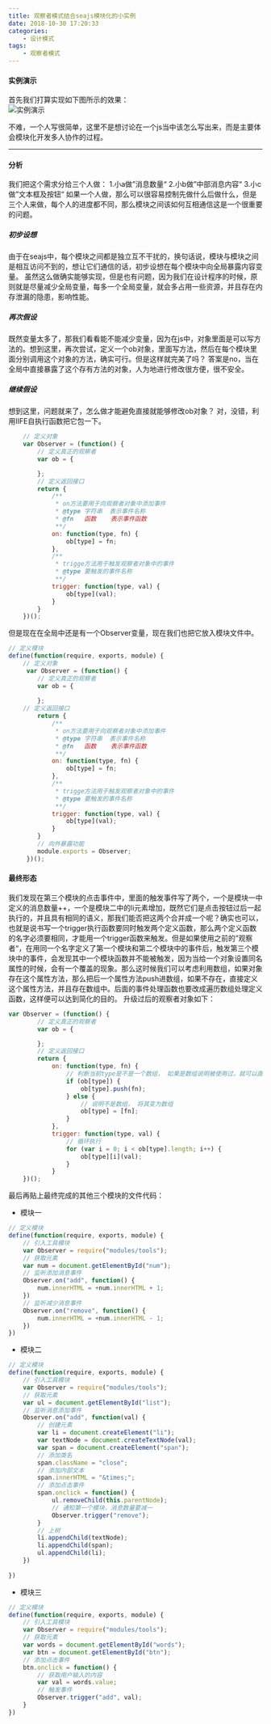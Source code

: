 ```yaml
---
title: 观察者模式结合seajs模块化的小实例
date: 2018-10-30 17:20:33
categories:
	- 设计模式
tags:
	- 观察者模式
---
```


#### 实例演示
首先我们打算实现如下图所示的效果：  
![实例演示](观察者模式结合seajs模块化的小实例/GIF.gif)
<!-- more --> 
不难，一个人写很简单，这里不是想讨论在一个js当中该怎么写出来，而是主要体会模块化开发多人协作的过程。
________________________________________________________
#### 分析
我们把这个需求分给三个人做：
1.小a做”消息数量“
2.小b做”中部消息内容“
3.小c做”文本框及按钮“
如果一个人做，那么可以很容易控制先做什么后做什么，但是三个人来做，每个人的进度都不同，那么模块之间该如何互相通信这是一个很重要的问题。
##### 初步设想
由于在seajs中，每个模块之间都是独立互不干扰的，换句话说，模块与模块之间是相互访问不到的，想让它们通信的话，初步设想在每个模块中向全局暴露内容变量。
虽然这么做确实能够实现，但是也有问题，因为我们在设计程序的时候，原则就是尽量减少全局变量，每多一个全局变量，就会多占用一些资源，并且存在内存泄漏的隐患，影响性能。
##### 再次假设
既然变量太多了，那我们看看能不能减少变量，因为在js中，对象里面是可以写方法的。想到这里，再次尝试，定义一个ob对象，里面写方法，然后在每个模块里面分别调用这个对象的方法，确实可行。但是这样就完美了吗？
答案是no，当在全局中直接暴露了这个存有方法的对象，人为地进行修改很方便，很不安全。
##### 继续假设
想到这里，问题就来了，怎么做才能避免直接就能够修改ob对象？
对，没错，利用IIFE自执行函数把它包一下。
```javascript
	// 定义对象
	var Observer = (function() {
		// 定义真正的观察者
		var ob = {

		};
		// 定义返回接口
		return {
			/**
			 * on方法要用于向观察者对象中添加事件
			 * @type 字符串  表示事件名称
			 * @fn   函数    表示事件函数
			 **/
			on: function(type, fn) {
				ob[type] = fn;
			},
			/**
			 * trigge方法用于触发观察者对象中的事件
			 * @type 要触发的事件名称
			 **/
			trigger: function(type, val) {
				ob[type](val);
			}
		}
	})();
```
但是现在在全局中还是有一个Observer变量，现在我们也把它放入模块文件中。
```javascript
// 定义模块
define(function(require, exports, module) {
	// 定义对象
	 var Observer = (function() {
	 	// 定义真正的观察者
	 	var ob = {
        
	 	};
	// 定义返回接口
	 	return {
	 		/**
	 		 * on方法要用于向观察者对象中添加事件
	 		 * @type 字符串  表示事件名称
	 		 * @fn   函数    表示事件函数
	 		 **/
	 		on: function(type, fn) {
	 			ob[type] = fn;
	 		},
	 		/**
	 		 * trigge方法用于触发观察者对象中的事件
	 		 * @type 要触发的事件名称
	 		 **/
	 		trigger: function(type, val) {
	 			ob[type](val);
	 		}
	 	}
        // 向外暴露功能
		module.exports = Observer;
	 })();
```
#### 最终形态
我们发现在第三个模块的点击事件中，里面的触发事件写了两个，一个是模块一中定义的消息数量++，一个是模块二中的li元素增加，既然它们是点击按钮过后一起执行的，并且具有相同的语义，那我们能否把这两个合并成一个呢？确实也可以，也就是说书写一个trigger执行函数要同时触发两个定义函数，那么两个定义函数的名字必须要相同，才能用一个trigger函数来触发。但是如果使用之前的”观察者“，在用同一个名字定义了第一个模块和第二个模块中的事件后，触发第三个模块中的事件，会发现其中一个模块函数并不能被触发，因为当给一个对象设置同名属性的时候，会有一个覆盖的现象。那么这时候我们可以考虑利用数组，如果对象存在这个属性方法，那么把后一个属性方法push进数组，如果不存在，直接定义这个属性方法，并且存在数组中。后面的事件处理函数也要改成遍历数组处理定义函数，这样便可以达到简化的目的。
升级过后的观察者对象如下：
```javascript
var Observer = (function() {
		// 定义真正的观察者
		var ob = {

		};
		// 定义返回接口
		return {
			on: function(type, fn) {
				// 判断当前type是不是一个数组， 如果是数组说明被使用过，就可以直接push进去
				if (ob[type]) {
					ob[type].push(fn);
				} else {
					// 说明不是数组， 将其变为数组
					ob[type] = [fn];
				}
			},
			trigger: function(type, val) {
				// 循环执行
				for (var i = 0; i < ob[type].length; i++) {
					ob[type][i](val);
				}
			}
	})();
```
最后再贴上最终完成的其他三个模块的文件代码：
- 模块一

```javascript
// 定义模块
define(function(require, exports, module) {
	// 引入工具模块
	var Observer = require("modules/tools");
	// 获取元素
	var num = document.getElementById("num");
	// 监听添加消息事件
	Observer.on("add", function() {
		num.innerHTML = +num.innerHTML + 1;
	})
	// 监听减少消息事件
	Observer.on("remove", function() {
		num.innerHTML = +num.innerHTML - 1;
	})
})
```
- 模块二

```javascript
// 定义模块
define(function(require, exports, module) {
	// 引入工具模块
	var Observer = require("modules/tools");
	// 获取元素
	var ul = document.getElementById("list");
	// 监听消息添加事件
	Observer.on("add", function(val) {
		// 创建元素
		var li = document.createElement("li");
		var textNode = document.createTextNode(val);
		var span = document.createElement("span");
		// 添加类名
		span.className = "close";
		// 添加内部文本
		span.innerHTML = "&times;";
		// 添加点击事件
		span.onclick = function() {
			ul.removeChild(this.parentNode);
			// 通知第一个模块，消息数量要减一
			Observer.trigger("remove");
		}
		// 上树
		li.appendChild(textNode);
		li.appendChild(span);
		ul.appendChild(li);
	})
	
})
```
- 模块三

```javascript
// 定义模块
define(function(require, exports, module) {
	// 引入工具模块
	var Observer = require("modules/tools");
	// 获取元素
	var words = document.getElementById("words");
	var btn = document.getElementById("btn");
	// 添加点击事件
	btn.onclick = function() {
		// 获取用户输入的内容
		var val = words.value;
		// 触发事件
		Observer.trigger("add", val);
	}
})
```

